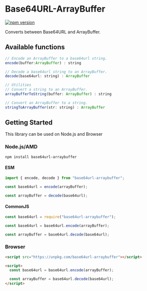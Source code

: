 # Base64URL-ArrayBuffer

[![npm version](https://badge.fury.io/js/base64url-arraybuffer.svg)](https://badge.fury.io/js/base64url-arraybuffer)

Converts between Base64URL and ArrayBuffer.

## Available functions

```javascript
// Encode an ArrayBuffer to a base64url string.
encode(buffer:ArrayBuffer) : string

// Decode a base64url string to an ArrayBuffer.
decode(base64url: string) : ArrayBuffer

// Utilities
// Convert a string to an ArrayBuffer.
arrayBufferToString(buffer: ArrayBuffer) : string

// Convert an ArrayBuffer to a string.
stringToArrayBuffer(str: string) : ArrayBuffer
```

## Getting Started

This library can be used on Node.js and Browser

### Node.js/AMD

```shell
npm install base64url-arraybuffer
```

#### ESM

```javascript
import { encode, decode } from "base64url-arraybuffer";

const base64url = encode(arrayBuffer);

const arrayBuffer = decode(base64url);
```

#### CommonJS

```javascript
const base64url = require("base64url-arraybuffer");

const base64url = base64url.encode(arrayBuffer);

const arrayBuffer = base64url.decode(base64url);
```

### Browser

```html
<script src="https://unpkg.com/base64url-arraybuffer"></script>

<script>
  const base64url = base64url.encode(arrayBuffer);

  const arrayBuffer = base64url.decode(base64url);
</script>
```
